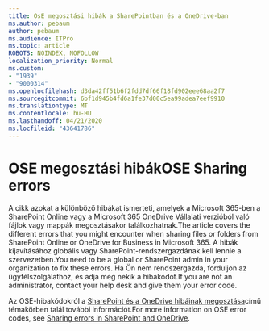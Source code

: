 ```yaml
---
title: OsE megosztási hibák a SharePointban és a OneDrive-ban
ms.author: pebaum
author: pebaum
ms.audience: ITPro
ms.topic: article
ROBOTS: NOINDEX, NOFOLLOW
localization_priority: Normal
ms.custom:
- "1939"
- "9000314"
ms.openlocfilehash: d3da42ff51b6f2fdd7df66f18fd902eee68aa2f7
ms.sourcegitcommit: 6bf1d945b4fd6a1fe37d00c5ea99adea7eef9910
ms.translationtype: MT
ms.contentlocale: hu-HU
ms.lasthandoff: 04/21/2020
ms.locfileid: "43641786"
---
```

# <a name="ose-sharing-errors"></a><span data-ttu-id="c01c8-102">OSE megosztási hibák</span><span class="sxs-lookup"><span data-stu-id="c01c8-102">OSE Sharing errors</span></span>

<span data-ttu-id="c01c8-103">A cikk azokat a különböző hibákat ismerteti, amelyek a Microsoft 365-ben a SharePoint Online vagy a Microsoft 365 OneDrive Vállalati verzióból való fájlok vagy mappák megosztásakor találkozhatnak.</span><span class="sxs-lookup"><span data-stu-id="c01c8-103">The article covers the different errors that you might encounter when sharing files or folders from SharePoint Online or OneDrive for Business in Microsoft 365.</span></span> <span data-ttu-id="c01c8-104">A hibák kijavításához globális vagy SharePoint-rendszergazdának kell lennie a szervezetben.</span><span class="sxs-lookup"><span data-stu-id="c01c8-104">You need to be a global or SharePoint admin in your organization to fix these errors.</span></span> <span data-ttu-id="c01c8-105">Ha Ön nem rendszergazda, forduljon az ügyfélszolgálathoz, és adja meg nekik a hibakódot.</span><span class="sxs-lookup"><span data-stu-id="c01c8-105">If you are not an administrator, contact your help desk and give them your error code.</span></span>

<span data-ttu-id="c01c8-106">Az OSE-hibakódokról a [SharePoint és a OneDrive hibáinak megosztása](https://docs.microsoft.com/sharepoint/sharepoint-onedrive-error-message)című témakörben talál további információt.</span><span class="sxs-lookup"><span data-stu-id="c01c8-106">For more information on OSE error codes, see [Sharing errors in SharePoint and OneDrive](https://docs.microsoft.com/sharepoint/sharepoint-onedrive-error-message).</span></span>
